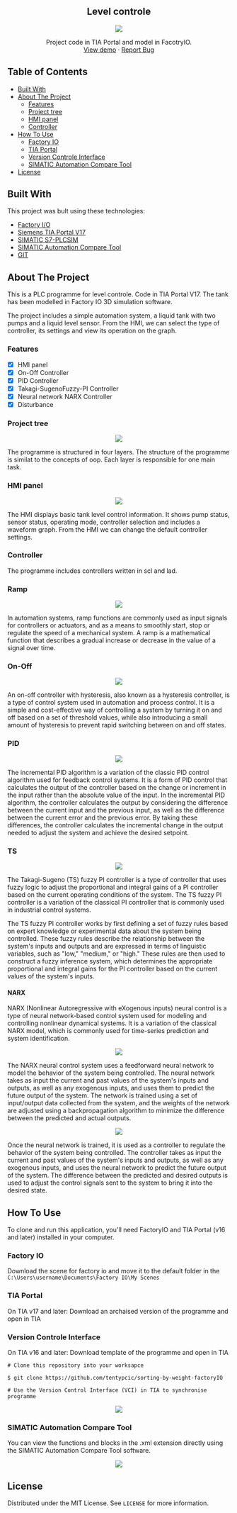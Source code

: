 <h2 align="center">Level controle</h2>
<p align="center"><img src="Documentation\images\level-controle.gif"></p>
  <p align="center">
    Project code in TIA Portal and model in FacotryIO.
    <br />
    <a href="https://plc-programme-viewer.000webhostapp.com/">View demo</a>
    ·
    <a href="https://github.com/tentypcic/level-controle-factoryIO/issues">Report Bug</a>
  </p>

## Table of Contents
- [Built With](#built-with)
- [About The Project](#about-the-project)
  - [Features](#features)
  - [Project tree](#project-tree)
  - [HMI panel](#hmi-panel)
  - [Controller](#controller)
- [How To Use](#how-to-use)
  - [Factory IO](#factory-io)
  - [TIA Portal](#tia-portal)
  - [Version Controle Interface](#version-controle-interface)
  - [SIMATIC Automation Compare Tool](#simatic-automation-compare-tool)
- [License](#license)

## Built With
This project was bult using these technologies:
 - [Factory I/O](https://factoryio.com/)
 - [ Siemens TIA Portal V17](https://support.industry.siemens.com/cs/document/109784440/simatic-step-7-incl-safety-s7-plcsim-and-wincc-v17-trial-download?dti=0&lc=en-PL) 
 - [SIMATIC S7-PLCSIM](https://support.industry.siemens.com/cs/document/109795016/simatic-s7-plcsim-advanced-v4-0-trial-download?dti=0&lc=en-PL)
 - [SIMATIC Automation Compare Tool](https://support.industry.siemens.com/cs/document/109797235/simatic-automation-compare-tool-?dti=0&lc=en-DO) 
 - [GIT](https://git-scm.com/)
 
 ## About The Project

This is a PLC programme for level controle.
Code in TIA Portal V17. The tank has been modelled in Factory IO 3D simulation software.

The project includes a simple automation system, a liquid tank with two pumps and a liquid level sensor. From the HMI, we can select the type of controller, its settings and view its operation on the graph.

### Features

 - [x] HMI panel
 - [x] On-Off Controller
 - [x] PID Controller
 - [x] Takagi-SugenoFuzzy-PI Controller
 - [x] Neural network NARX Controller
 - [x] Disturbance

### Project tree
<p align="center"><img src="Documentation\images\project_tree.png"></p>

The programme is structured in four layers. The structure of the programme is similat to the concepts of oop. Each layer is responsible for one main task.

### HMI panel
<p align="center"><img src="Documentation\images\hmi_panel.gif"></p>

The HMI displays basic tank level control information. It shows pump status, sensor status, operating mode, controller selection and includes a waveform graph. From the HMI we can change the default controller settings.

### Controller

The programme includes controllers written in scl and lad.

### Ramp
<p align="center"><img src="Documentation\images\ramp.png"></p>

In automation systems, ramp functions are commonly used as input signals for controllers or actuators, and as a means to smoothly start, stop or regulate the speed of a mechanical system. A ramp is a mathematical function that describes a gradual increase or decrease in the value of a signal over time.

### On-Off
<p align="center"><img src="Documentation\images\on-off.png"></p>

An on-off controller with hysteresis, also known as a hysteresis controller, is a type of control system used in automation and process control. It is a simple and cost-effective way of controlling a system by turning it on and off based on a set of threshold values, while also introducing a small amount of hysteresis to prevent rapid switching between on and off states.

### PID
<p align="center"><img src="Documentation\images\pid.png"></p>

The incremental PID algorithm is a variation of the classic PID control algorithm used for feedback control systems. It is a form of PID control that calculates the output of the controller based on the change or increment in the input rather than the absolute value of the input. In the incremental PID algorithm, the controller calculates the output by considering the difference between the current input and the previous input, as well as the difference between the current error and the previous error. By taking these differences, the controller calculates the incremental change in the output needed to adjust the system and achieve the desired setpoint.

### TS
<p align="center"><img src="Documentation\images\ts.png"></p>

The Takagi-Sugeno (TS) fuzzy PI controller is a type of controller that uses fuzzy logic to adjust the proportional and integral gains of a PI controller based on the current operating conditions of the system. The TS fuzzy PI controller is a variation of the classical PI controller that is commonly used in industrial control systems.

The TS fuzzy PI controller works by first defining a set of fuzzy rules based on expert knowledge or experimental data about the system being controlled. These fuzzy rules describe the relationship between the system's inputs and outputs and are expressed in terms of linguistic variables, such as "low," "medium," or "high." These rules are then used to construct a fuzzy inference system, which determines the appropriate proportional and integral gains for the PI controller based on the current values of the system's inputs.

#### NARX

NARX (Nonlinear Autoregressive with eXogenous inputs) neural control is a type of neural network-based control system used for modeling and controlling nonlinear dynamical systems. It is a variation of the classical NARX model, which is commonly used for time-series prediction and system identification.

<p align="center"><img src="Documentation\images\narx.png"></p>

The NARX neural control system uses a feedforward neural network to model the behavior of the system being controlled. The neural network takes as input the current and past values of the system's inputs and outputs, as well as any exogenous inputs, and uses them to predict the future output of the system. The network is trained using a set of input/output data collected from the system, and the weights of the network are adjusted using a backpropagation algorithm to minimize the difference between the predicted and actual outputs.

<p align="center"><img src="Documentation\images\imc-pid.png"></p>

Once the neural network is trained, it is used as a controller to regulate the behavior of the system being controlled. The controller takes as input the current and past values of the system's inputs and outputs, as well as any exogenous inputs, and uses the neural network to predict the future output of the system. The difference between the predicted and desired outputs is used to adjust the control signals sent to the system to bring it into the desired state.

## How To Use

To clone and run this application, you'll need FactoryIO and TIA Portal (v16 and later) installed in your computer. 

### Factory IO

Download the scene for factory io and move it to the default folder in the `C:\Users\username\Documents\Factory IO\My Scenes`

### TIA Portal

On TIA v17 and later: 
Download an archaised version of the programme and open in TIA

### Version Controle Interface

On TIA v16 and later:
 Download template of the programme and open in TIA
 
    # Clone this repository into your worksapce
    
    $ git clone https://github.com/tentypcic/sorting-by-weight-factoryIO
    
    # Use the Version Control Interface (VCI) in TIA to synchronise programme

<p align="center">
  <img src="https://www.dmcinfo.com/Portals/0/Siemens-VCI-image-2.png">
</p>

### SIMATIC Automation Compare Tool
You can view the functions and blocks in the .xml extension directly using the SIMATIC Automation Compare Tool software.

<p align="center">
  <img src="Documentation\images\act.png">
</p>

## License

Distributed under the MIT License. See `LICENSE` for more information.
